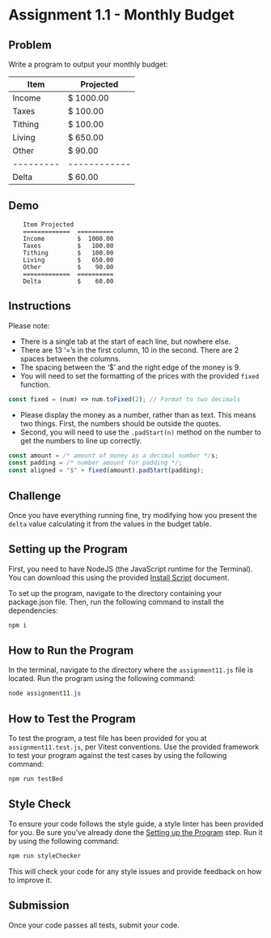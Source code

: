 # Assignment 1.1 - Monthly Budget

## Problem

Write a program to output your monthly budget:

| Item    | Projected  |
|---------|------------|
| Income  | $ 1000.00  |
| Taxes   | $  100.00  |
| Tithing | $  100.00  |
| Living  | $  650.00  |
| Other   | $   90.00  |
|---------|------------|
| Delta   | $   60.00  |

## Demo
```
	Item Projected
	=============  ==========
	Income         $  1000.00
	Taxes          $   100.00
	Tithing        $   100.00
	Living         $   650.00
	Other          $    90.00
	=============  ==========
	Delta          $    60.00
```

## Instructions

Please note:

- There is a single tab at the start of each line, but nowhere else.
- There are 13 ‘=’s in the first column, 10 in the second. There are 2 spaces between the columns.
- The spacing between the ‘$’ and the right edge of the money is 9.
- You will need to set the formatting of the prices with the provided `fixed` function.

```javascript
const fixed = (num) => num.toFixed(2); // Format to two decimals
```

- Please display the money as a number, rather than as text. This means two things. First, the numbers should be outside the quotes.
- Second, you will need to use the `.padStart(n)` method on the number to get the numbers to line up correctly.

```javascript
const amount = /* amount of money as a decimal number */s;
const padding = /* number amount for padding */;
const aligned = "$" + fixed(amount).padStart(padding);
```

## Challenge

Once you have everything running fine, try modifying how you present the `delta` value calculating it from the values in the budget table.

## Setting up the Program

First, you need to have NodeJS (the JavaScript runtime for the Terminal). You can download this using the provided [Install Script](https://docs.google.com/document/d/1Qn1t364JDQHaBO3hAh9bZYd06EnaQvQewCQgq8QrEKU/edit?usp=sharing) document.

To set up the program, navigate to the directory containing your package.json file. Then, run the following command to install the dependencies:

```Powershell
npm i
```

## How to Run the Program

In the terminal, navigate to the directory where the `assignment11.js` file is located. Run the program using the following command:

```Powershell
node assignment11.js
```

## How to Test the Program

To test the program, a test file has been provided for you at `assignment11.test.js`, per Vitest conventions. Use the provided framework to test your program against the test cases by using the following command:

```Powershell
npm run testBed
```

## Style Check

To ensure your code follows the style guide, a style linter has been provided for you. Be sure you've already done the [Setting up the Program](#setting-up-the-program) step. Run it by using the following command:

```Powershell
npm run styleChecker
```

This will check your code for any style issues and provide feedback on how to improve it.

## Submission

Once your code passes all tests, submit your code.
